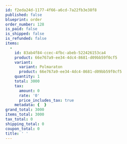 ```yaml
---
id: f2eda24d-1177-4f66-a6cd-7a22fb3e38f8
published: false
blueprint: order
order_number: 128
is_paid: false
is_shipped: false
is_refunded: false
items:
  -
    id: 83ab4f84-ccec-4fbc-abeb-522426153ca4
    product: 66e767a9-ee34-4dc4-8681-d09bb59f0cf5
    variant:
      variant: Polmaraton
      product: 66e767a9-ee34-4dc4-8681-d09bb59f0cf5
    quantity: 1
    total: 3000
    tax:
      amount: 0
      rate: '0'
      price_includes_tax: true
    metadata: {  }
grand_total: 3000
items_total: 3000
tax_total: 0
shipping_total: 0
coupon_total: 0
title: ' '
---
```

